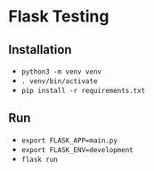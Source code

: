 # Flask Testing
## Installation
- `python3 -m venv venv`
- `. venv/bin/activate`
- `pip install -r requirements.txt`

## Run
- `export FLASK_APP=main.py`
- `export FLASK_ENV=development`
- `flask run`
